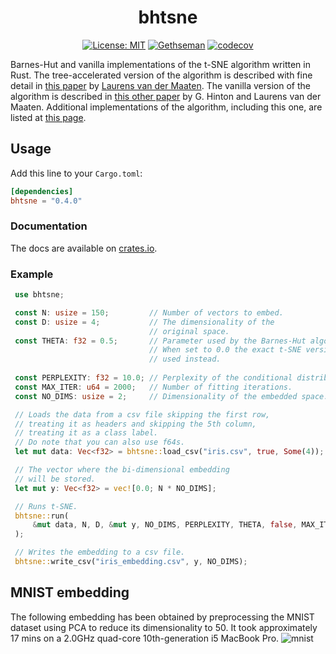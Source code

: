 <div align="center"> <h1 align="center"> bhtsne </h1> </div>

<div align="center">

[![License: MIT](https://img.shields.io/badge/License-MIT-yellow.svg)](https://opensource.org/licenses/MIT)
[![Gethseman](https://circleci.com/gh/frjnn/bhtsne.svg?style=shield)](https://app.circleci.com/pipelines/github/frjnn/bhtsne)
[![codecov](https://codecov.io/gh/frjnn/bhtsne/branch/master/graph/badge.svg)](https://codecov.io/gh/frjnn/bhtsne)

</div>


Barnes-Hut and vanilla implementations of the t-SNE algorithm written in Rust. The tree-accelerated version of the algorithm is described with fine detail in [this paper](http://lvdmaaten.github.io/publications/papers/JMLR_2014.pdf) by [Laurens van der Maaten](https://github.com/lvdmaaten). The vanilla version of the algorithm is described in [this other paper](https://www.jmlr.org/papers/volume9/vandermaaten08a/vandermaaten08a.pdf) by G. Hinton and Laurens van der Maaten.
Additional implementations of the algorithm, including this one, are listed at [this page](http://lvdmaaten.github.io/tsne/).

## Usage 

Add this line to your `Cargo.toml`:
```toml
[dependencies]
bhtsne = "0.4.0"
```
### Documentation

The docs are available on [crates.io](https://crates.io/crates/bhtsne).

### Example

```rust
 use bhtsne;

 const N: usize = 150;         // Number of vectors to embed.
 const D: usize = 4;           // The dimensionality of the
                               // original space.
 const THETA: f32 = 0.5;       // Parameter used by the Barnes-Hut algorithm.
                               // When set to 0.0 the exact t-SNE version is
                               // used instead.
    
 const PERPLEXITY: f32 = 10.0; // Perplexity of the conditional distribution.
 const MAX_ITER: u64 = 2000;   // Number of fitting iterations.
 const NO_DIMS: usize = 2;     // Dimensionality of the embedded space.

 // Loads the data from a csv file skipping the first row,
 // treating it as headers and skipping the 5th column,
 // treating it as a class label.
 // Do note that you can also use f64s.
 let mut data: Vec<f32> = bhtsne::load_csv("iris.csv", true, Some(4));

 // The vector where the bi-dimensional embedding
 // will be stored.
 let mut y: Vec<f32> = vec![0.0; N * NO_DIMS];

 // Runs t-SNE.
 bhtsne::run(
     &mut data, N, D, &mut y, NO_DIMS, PERPLEXITY, THETA, false, MAX_ITER, 250, 250,
 );

 // Writes the embedding to a csv file.
 bhtsne::write_csv("iris_embedding.csv", y, NO_DIMS);
```


## MNIST embedding
The following embedding has been obtained by preprocessing the MNIST dataset using PCA to reduce its 
dimensionality to 50. It took approximately 17 mins on a 2.0GHz quad-core 10th-generation i5 MacBook Pro.
![mnist](imgs/mnist_embedding.png) 
